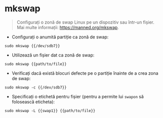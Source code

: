 # mkswap

> Configurați o zonă de swap Linux pe un dispozitiv sau într-un fișier.
> Mai multe informații: <https://manned.org/mkswap>.

- Configurați o anumită partiție ca zonă de swap:

`sudo mkswap {{/dev/sdb7}}`

- Utilizează un fișier dat ca zonă de swap:

`sudo mkswap {{path/to/file}}`

- Verificați dacă există blocuri defecte pe o partiție înainte de a crea zona de swap:

`sudo mkswap -c {{/dev/sdb7}}`

- Specificați o etichetă pentru fișier (pentru a permite lui `swapon` să folosească eticheta):

`sudo mkswap -L {{swap1}} {{path/to/file}}`
